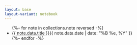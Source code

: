 ```yaml
---
layout: base
layout-variant: notebook
---
```


<main>
  <ul>
    {%- for note in collections.note reversed -%}
    <li><a href="{{ note.page.url }}">{{ note.data.title }}</a><time>{{ note.data.date | date: "%B %e, %Y" }}</time>
    </li>
    {%- endfor -%}
  </ul>
</main>
